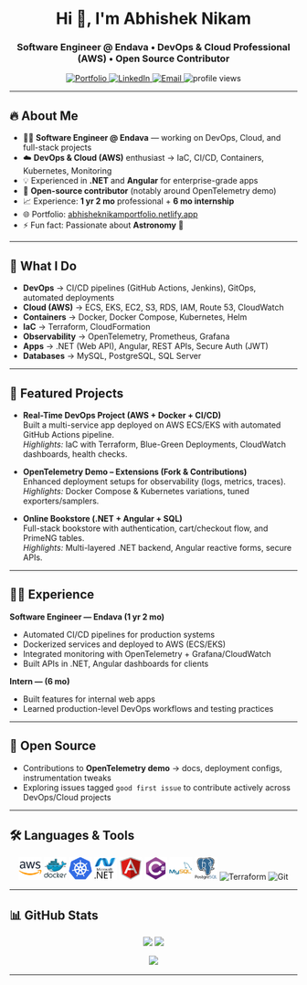<!-- Centered header -->
<div align="center">

# Hi 👋, I'm **Abhishek Nikam**  
### Software Engineer @ Endava • DevOps & Cloud Professional (AWS) • Open Source Contributor  

<a href="https://abhisheknikamportfolio.netlify.app" target="_blank">
  <img alt="Portfolio" src="https://img.shields.io/badge/Portfolio-Visit-0aa4ff?logo=vercel&logoColor=white">
</a>
<a href="https://www.linkedin.com/in/abhishek-nikam-7888b1210" target="_blank">
  <img alt="LinkedIn" src="https://img.shields.io/badge/LinkedIn-Connect-0077B5?logo=linkedin&logoColor=white">
</a>
<a href="mailto:abhisheknikam0508@gmail.com" target="_blank">
  <img alt="Email" src="https://img.shields.io/badge/Email-Contact-ea4335?logo=gmail&logoColor=white">
</a>

<img src="https://komarev.com/ghpvc/?username=ghostabhi4413&label=Profile%20views&color=0e75b6&style=flat" alt="profile views" />

</div>

---

## 🔥 About Me  

- 🧑‍💻 **Software Engineer @ Endava** — working on DevOps, Cloud, and full-stack projects  
- ☁️ **DevOps & Cloud (AWS)** enthusiast → IaC, CI/CD, Containers, Kubernetes, Monitoring  
- 💡 Experienced in **.NET** and **Angular** for enterprise-grade apps  
- 👐 **Open-source contributor** (notably around OpenTelemetry demo)  
- 📈 Experience: **1 yr 2 mo** professional + **6 mo internship**  
- 🌐 Portfolio: [abhisheknikamportfolio.netlify.app](https://abhisheknikamportfolio.netlify.app)  
- ⚡ Fun fact: Passionate about **Astronomy** 🌌  

---

## 🧭 What I Do  

- **DevOps** → CI/CD pipelines (GitHub Actions, Jenkins), GitOps, automated deployments  
- **Cloud (AWS)** → ECS, EKS, EC2, S3, RDS, IAM, Route 53, CloudWatch  
- **Containers** → Docker, Docker Compose, Kubernetes, Helm  
- **IaC** → Terraform, CloudFormation  
- **Observability** → OpenTelemetry, Prometheus, Grafana  
- **Apps** → .NET (Web API), Angular, REST APIs, Secure Auth (JWT)  
- **Databases** → MySQL, PostgreSQL, SQL Server  

---

## 🚀 Featured Projects  

- **Real-Time DevOps Project (AWS + Docker + CI/CD)**  
  Built a multi-service app deployed on AWS ECS/EKS with automated GitHub Actions pipeline.  
  *Highlights:* IaC with Terraform, Blue-Green Deployments, CloudWatch dashboards, health checks.  

- **OpenTelemetry Demo – Extensions (Fork & Contributions)**  
  Enhanced deployment setups for observability (logs, metrics, traces).  
  *Highlights:* Docker Compose & Kubernetes variations, tuned exporters/samplers.  

- **Online Bookstore (.NET + Angular + SQL)**  
  Full-stack bookstore with authentication, cart/checkout flow, and PrimeNG tables.  
  *Highlights:* Multi-layered .NET backend, Angular reactive forms, secure APIs.  

---

## 🧑‍💼 Experience  

**Software Engineer — Endava (1 yr 2 mo)**  
- Automated CI/CD pipelines for production systems  
- Dockerized services and deployed to AWS (ECS/EKS)  
- Integrated monitoring with OpenTelemetry + Grafana/CloudWatch  
- Built APIs in .NET, Angular dashboards for clients  

**Intern — (6 mo)**  
- Built features for internal web apps  
- Learned production-level DevOps workflows and testing practices  

---

## 👐 Open Source  

- Contributions to **OpenTelemetry demo** → docs, deployment configs, instrumentation tweaks  
- Exploring issues tagged `good first issue` to contribute actively across DevOps/Cloud projects  

---

## 🛠️ Languages & Tools  

<p align="center">
  <img src="https://raw.githubusercontent.com/devicons/devicon/master/icons/amazonwebservices/amazonwebservices-original-wordmark.svg" alt="AWS" width="40" height="40"/> 
  <img src="https://raw.githubusercontent.com/devicons/devicon/master/icons/docker/docker-original-wordmark.svg" alt="Docker" width="40" height="40"/> 
  <img src="https://raw.githubusercontent.com/devicons/devicon/master/icons/kubernetes/kubernetes-plain.svg" alt="Kubernetes" width="40" height="40"/> 
  <img src="https://raw.githubusercontent.com/devicons/devicon/master/icons/dot-net/dot-net-original-wordmark.svg" alt=".NET" width="40" height="40"/> 
  <img src="https://raw.githubusercontent.com/devicons/devicon/master/icons/angularjs/angularjs-original.svg" alt="Angular" width="40" height="40"/> 
  <img src="https://raw.githubusercontent.com/devicons/devicon/master/icons/csharp/csharp-original.svg" alt="C#" width="40" height="40"/> 
  <img src="https://raw.githubusercontent.com/devicons/devicon/master/icons/mysql/mysql-original-wordmark.svg" alt="MySQL" width="40" height="40"/> 
  <img src="https://raw.githubusercontent.com/devicons/devicon/master/icons/postgresql/postgresql-original-wordmark.svg" alt="Postgres" width="40" height="40"/> 
  <img src="https://www.vectorlogo.zone/logos/terraformio/terraformio-icon.svg" alt="Terraform" width="40" height="40"/>
  <img src="https://www.vectorlogo.zone/logos/git-scm/git-scm-icon.svg" alt="Git" width="40" height="40"/> 
</p>  

---

## 📊 GitHub Stats  

<p align="center">
  <img height="165" src="https://github-readme-stats.vercel.app/api?username=ghostabhi4413&show_icons=true&hide_title=true&count_private=true" />
  <img height="165" src="https://github-readme-stats.vercel.app/api/top-langs/?username=ghostabhi4413&layout=compact&hide_title=true" />
</p>  

<p align="center">
  <img height="165" src="https://github-readme-streak-stats.herokuapp.com/?user=ghostabhi4413" />
</p>  

---
